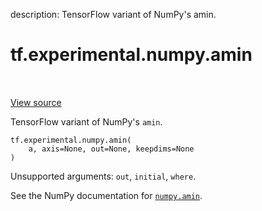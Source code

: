 description: TensorFlow variant of NumPy's amin.

<div itemscope itemtype="http://developers.google.com/ReferenceObject">
<meta itemprop="name" content="tf.experimental.numpy.amin" />
<meta itemprop="path" content="Stable" />
</div>

# tf.experimental.numpy.amin

<!-- Insert buttons and diff -->

<table class="tfo-notebook-buttons tfo-api nocontent" align="left">

</table>

<a target="_blank" class="external" href="/code/stable/tensorflow/python/ops/numpy_ops/np_array_ops.py">View source</a>



TensorFlow variant of NumPy's `amin`.

<pre class="devsite-click-to-copy prettyprint lang-py tfo-signature-link">
<code>tf.experimental.numpy.amin(
    a, axis=None, out=None, keepdims=None
)
</code></pre>



<!-- Placeholder for "Used in" -->

Unsupported arguments: `out`, `initial`, `where`.

See the NumPy documentation for [`numpy.amin`](https://numpy.org/doc/1.16/reference/generated/numpy.amin.html).